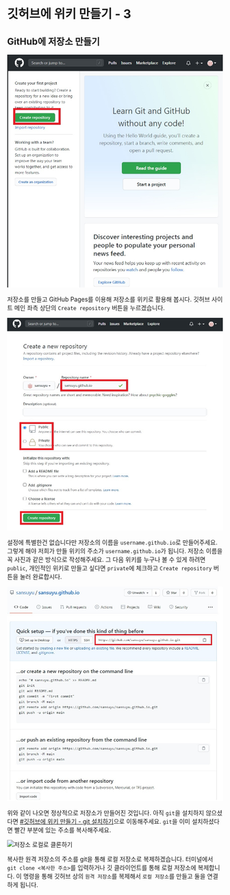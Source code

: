 # 깃허브에 위키 만들기 - 3

## GitHub에 저장소 만들기

![저장소 만들기 버튼](../assets/images/1002/01.jpg)

저장소를 만들고 GitHub Pages를 이용해 저장소를 위키로 활용해 봅시다. 깃허브 사이트 메인 좌측 상단의 `Create repository` 버튼을 누르겠습니다.


![저장소 만들기 화면](../assets/images/1002/02.jpg)

설정에 특별한건 없습니다만 저장소의 이름을 `username.github.io`로 만들어주세요. 그렇게 해야 저희가 만들 위키의 주소가 `username.github.io`가 됩니다. 저장소 이름을 꼭 사진과 같은 방식으로 작성해주세요. 그 다음 위키를 누구나 볼 수 있게 하려면 `public`, 개인적인 위키로 만들고 싶다면 `private`에 체크하고 `Create repository` 버튼을 눌러 완료합시다.

![저장소 초기 화면](../assets/images/1002/03.jpg)

위와 같이 나오면 정상적으로 저장소가 만들어진 것입니다. 아직 `git`을 설치하지 않으셨다면 [#깃허브에 위키 만들기 - git 설치하기](1003)으로 이동해주세요. `git`을 이미 설치하셨다면 빨간 부분에 있는 주소를 복사해주세요.


![저장소 로컬로 클론하기](../assets/images/1002/04.jpg)

복사한 원격 저장소의 주소를 git을 통해 로컬 저장소로 복제하겠습니다. 터미널에서 `git clone <복사한 주소>`를 입력하거나 깃 클라이언트를 통해 로컬 저장소에 복제합니다. 이 명령을 통해 깃허브 상의 `원격 저장소`를 복제해서 `로컬 저장소`를 만들고 둘을 연결하게 됩니다.